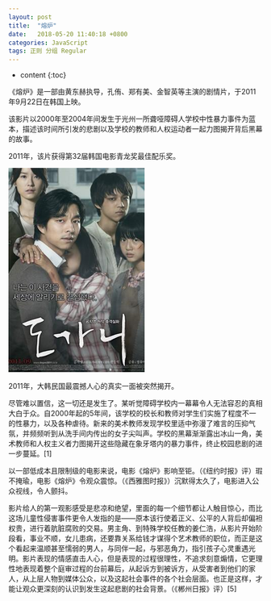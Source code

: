 ```yaml
---
layout: post
title:  "熔炉"
date:   2018-05-20 11:40:18 +0800
categories: JavaScript
tags: 正则 分组 Regular
---
```


* content
{:toc}

《熔炉》是一部由黄东赫执导，孔侑、郑有美、金智英等主演的剧情片，于2011年9月22日在韩国上映。

该影片以2000年至2004年间发生于光州一所聋哑障碍人学校中性暴力事件为蓝本，描述该时间所引发的悲剧以及学校的教师和人权运动者一起力图揭开背后黑幕的故事。

2011年，该片获得第32届韩国电影青龙奖最佳配乐奖。

![image](https://github.com/double-digit/double-digit.github.io/raw/master/8.jpg)

2011年，大韩民国最震撼人心的真实一面被突然揭开。

尽管难以置信，这一切还是发生了。某听觉障碍学校内一幕幕令人无法容忍的真相大白于众。自2000年起的5年间，该学校的校长和教师对学生们实施了程度不一的性暴力，以及各种虐待。新来的美术教师发现学校里适中弥漫了难言的压抑气氛，并频频听到从洗手间内传出的女子尖叫声。学校的黑幕渐渐露出冰山一角，美术教师和人权主义者力图揭开这些隐藏在象牙塔内的暴力事件，终止校园悲剧的进一步蔓延。[1]

以一部低成本且限制级的电影来说，电影《熔炉》影响至钜。（《纽约时报》评）瑕不掩瑜，电影《熔炉》令观众震惊。（《西雅图时报》）沉默得太久了，电影进入公众视线，令人颤抖。

影片给人的第一观影感受是悲凉和绝望，里面的每一个细节都让人触目惊心，而比这场儿童性侵害事件更令人发指的是——原本该行使着正义、公平的人背后却偏袒权贵，进行着肮脏腐败的交易。男主角、到特殊学校任教的姜仁浩，从影片开始阶段看，事业不顺，女儿患病，还要靠关系给钱才谋得个艺术教师的职位，而正是这个看起来温顺甚至懦弱的男人，与同伴一起，与邪恶角力，指引孩子心灵重遇光明。影片表现的情感直击人心，但是表现的过程很理性，不追求刻意煽情，它更理性地表现着整个庭审过程的台前幕后，从起诉方到被诉方，从受害者到他们的家人，从上层人物到媒体公众，以及这起社会事件的各个社会层面。也正是这样，才能让观众更深刻的认识到发生这起悲剧的社会背景。（《郴州日报》评）[5]


